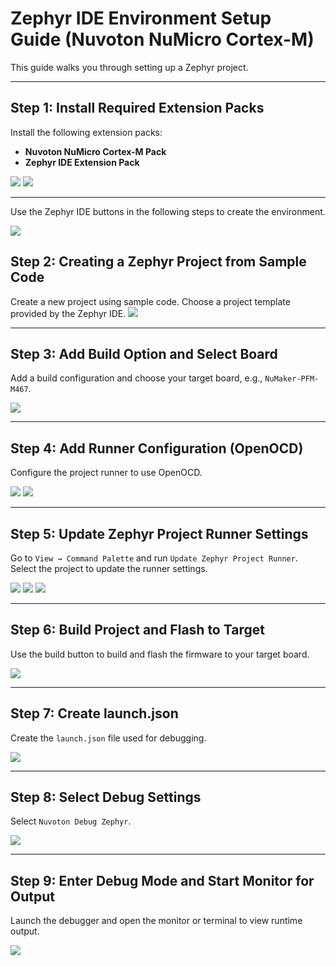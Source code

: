 # Zephyr IDE Environment Setup Guide (Nuvoton NuMicro Cortex-M)

This guide walks you through setting up a Zephyr project.

---

## Step 1: Install Required Extension Packs

Install the following extension packs:
- **Nuvoton NuMicro Cortex-M Pack**
- **Zephyr IDE Extension Pack**

![](../../img/ZephyrIDE/install_Nuvoton_Pack.png)
![](../../img/ZephyrIDE/install_Zephyr_Pack.png)

---

Use the Zephyr IDE buttons in the following steps to create the environment.

![](../../img/ZephyrIDE/environment_setup.png)

## Step 2: Creating a Zephyr Project from Sample Code

Create a new project using sample code.
Choose a project template provided by the Zephyr IDE.
![](../../img/ZephyrIDE/select_template.png)

---

## Step 3: Add Build Option and Select Board

Add a build configuration and choose your target board, e.g., `NuMaker-PFM-M467`.

![](../../img/ZephyrIDE/select_board.png)

---

## Step 4: Add Runner Configuration (OpenOCD)

Configure the project runner to use OpenOCD.

![](../../img/ZephyrIDE/add_runner.png)
![](../../img/ZephyrIDE/configuration_complete.png)

---

## Step 5: Update Zephyr Project Runner Settings

Go to `View → Command Palette` and run `Update Zephyr Project Runner`. Select the project to update the runner settings.

![](../../img/ZephyrIDE/update_setting.png)
![](../../img/ZephyrIDE/select_project.png)
![](../../img/ZephyrIDE/update_complete.png)

---

## Step 6: Build Project and Flash to Target

Use the build button to build and flash the firmware to your target board.

![](../../img/ZephyrIDE/build_flash.png)

---

## Step 7: Create launch.json

Create the `launch.json` file used for debugging.

![](../../img/ZephyrIDE/create_launch.json.png)

---

## Step 8: Select Debug Settings

Select `Nuvoton Debug Zephyr`.

![](../../img/ZephyrIDE/select_debug_setting.png)

---

## Step 9: Enter Debug Mode and Start Monitor for Output

Launch the debugger and open the monitor or terminal to view runtime output.

![](../../img/ZephyrIDE/debug_and_monitor.png)
